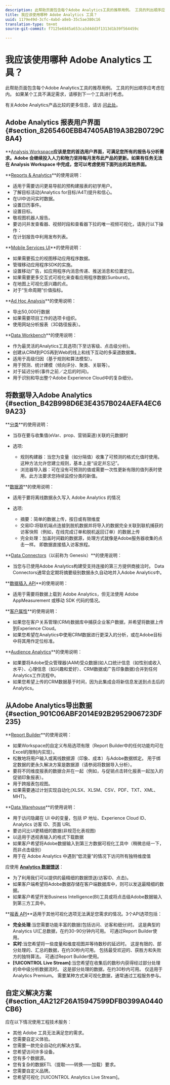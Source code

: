 ```yaml
---
description: 此帮助页面包含每个Adobe Analytics工具的推荐用例。 工具的列出顺序应考虑在内。 如果某个工具不满足需求，请移到下一个工具进行考虑。
title: 我应该使用哪种 Adobe Analytics 工具？
uuid: 1179e49d-3cfc-4abd-a8eb-35c5ae380c16
translation-type: tm+mt
source-git-commit: f7125e6845a653ca3d4dd3f1313d1b39f564459c

---
```



# 我应该使用哪种 Adobe Analytics 工具？

此帮助页面包含每个Adobe Analytics工具的推荐用例。 工具的列出顺序应考虑在内。 如果某个工具不满足需求，请移到下一个工具进行考虑。

有关Adobe Analytics产品比较的更多信息，请访 [问此处](/help/admin/c-analytics-product-comparison/analytics-product-comparison.md)。

## Adobe Analytics 报表用户界面 {#section_8265460EBB47405AB19A3B2B0729C8A4}

**[Analysis Workspace](/help/analyze/analysis-workspace/analysis-workspace-features.md)**应该是您的首选用户界面，可满足您所有的报告与分析需求。Adobe 会继续投入人力和物力坚持每月发布此产品的更新。如果有任务无法在 Analysis Workspace 中完成，您可以考虑使用下面列出的其他界面。**

**[Reports &amp; Analytics](/help/analyze/reports-analytics/overview/report-overview.md)**的使用说明：

* 适用于需要访问更易导航的预构建报表的初学用户。
* 了解目标活动(Analytics for目标/A4T)提升和信心。
* 在UI中访问实时数据。
* 设置日历事件。
* 设置目标。
* 敬视图机器人报告。
* 要访问并发查看器、视频时段和查看器下拉的唯一视频可视化，请执行以下操作：
* 在计划报告中利用发布列表。

**[Mobile Services UI](https://docs.adobe.com/content/help/en/mobile-services/using/home.html)**的使用说明：

* 如果需要孤立的视图移动应用程序数据。
* 管理移动应用程序SDK的实施。
* 设置移动广告，如应用程序内消息传递、推送消息和位置定位。
* 如果需要更多交互式可视化来查看应用程序数据(Sunburst)。
* 在地图上可视化感兴趣的点。
* 对于“生命周期”价值指标。

**[Ad Hoc Analysis](/help/analyze/ad-hoc-analysis/adhoc-home.md)**的使用说明：

* 导出50,000行数据
* 如果需要项目工作的选项卡组织。
* 使用网站分析报表（3D路径报表）。

**[Data Workbench](https://docs.adobe.com/content/help/en/data-workbench/using/home.html)**的使用说明：

* 作为最灵活的Analytics工具选项(下至访客级、点击级分析)。
* 创建从CRM到POS再到Web的线上和线下互动的多渠道数据集。
* 适用于高级归因（基于规则和算法模型）。
* 用于预测、统计建模（倾向评分、聚类、关联等）。
* 对于延迟分析(事件之前／之后的时间)。
* 用于识别和导出整个Adobe Experience Cloud中的复杂细分。

## 将数据导入Adobe Analytics {#section_B42B998D6E3E4357B024AEFA4EC69A23}

**[分类](/help/components/c-classifications2/c-classifications.md)**的使用说明：

* 当存在要与收集值(eVar、prop、营销渠道)关联的元数据时
* 选项:

   * 规则构建器：当您为变量（如分隔值）收集了可预测的格式化值时使用。 这种方法允许您建立规则，基本上是“设定并忘记”。
   * 浏览器导入器：可在没有可预测的值或需要一次性更新有限的值列表时使用。此方法要求您持续监控分类的新值。

**[数据源](/help/import/c-data-sources/datasrc-home.md)**的使用说明：

* 适用于要将离线数据永久写入 Adobe Analytics 的情况
* 选项:

   * 摘要：简单的数据上传，按日或有限维度
   * 交易ID:将联机端点连接到脱机数据并将导入的数据完全关联到联机捕获的访客快照（例如，在线完成订单和脱机返回订单）的数据上传
   * 完全处理：加盖时间戳的数据源，处理方式就像是Adobe服务器收集的点击一样。 即数据直接插入访客旅程。

**[Data Connectors](https://www.adobeexchange.com/experiencecloud.html)（以前称为 Genesis）**的使用说明：

* 当您与已使用Adobe Analytics构建受支持连接的第三方提供商接洽时。 Data Connectors通常会定期将摘要级别数据永久自动地并入Adobe Analytics中。

**[数据插入 API](https://marketing.adobe.com/developer/documentation/data-insertion/c-data-insertion-api)**的使用说明：

* 适用于需要将数据上载到 Adobe Analytics，但无法使用 Adobe AppMeasurement 或移动 SDK 代码的情况。

**[客户属性](/help/components/c-variables/dimensionslist/reports-customer-attributes.md)**的使用说明：

* 如果您在客户关系管理(CRM)数据库中捕获企业客户数据，并希望将数据上传到Experience Cloud。
* 如果您希望在Analytics中使用CRM数据进行更深入的分析，或在Adobe目标中将其用作定位标准。

**[Audience Analytics](/help/integrate/c-audience-analytics/mc-audiences-aam.md)**的使用说明：

* 如果要将Adobe受众管理器(AAM)受众数据(如人口统计信息（如性别或收入水平）、心理信息（如兴趣和爱好）、CRM数据或广告印象数据)合并到任何Analytics工作流程中。
* 如果您希望上传的CRM数据基于时间，因为此集成会将新信息发送到点击后的Analytics。

## 从Adobe Analytics导出数据 {#section_901C06ABF2014E92B2952906723DF235}

**[Report Builder](/help/analyze/report-builder/home.md)**的使用说明：

* 如果Workspace的自定义布局选项有限（Report Builder中的任何功能均可在Excel的限制内实现）。
* 松散地将用户输入或离线数据源（印象、成本）与Adobe数据绑定。 用于绑定数据的更永久解决方案是数据源（请参阅将数据导入分析）。
* 要将不同维度报表的数据合并在一起（例如，与促销点击转化报表一起加入的促销印象报表）。
* 用于跨报表包视图。
* 如果需要通过计划实现自动化(XLSX、XLSM、CSV、PDF、TXT、XML、MHT)。

**[Data Warehouse](/help/export/data-warehouse/data-warehouse.md)**的使用说明：

* 用于访问隐藏在 UI 中的变量，包括 IP 地址、Experience Cloud ID、Analytics 访客 ID、页面 URL
* 要访问比UI更精细的数据(非规范化表视图)
* 以适用于透视表输入的格式下载数据
* 如果客户希望将Adobe数据输入到第三方数据可视化工具中（稍微总结一下，而非点击级别）
* 用于在 Adobe Analytics 中遇到“低流量”的情况下访问所有独特维度值

应使用 **[Analytics 数据馈送](/help/export/analytics-data-feed/c-df-contents/datafeeds-contents.md)**：

* 为了利用我们可以提供的最精细的数据馈送(访客ID、点击)。
* 如果客户端希望将Adobe数据存储在客户端数据库中，则可以发送最精细的数据。
* 如果客户希望开发Business Intelligence(BI)工具或将点击级Adobe数据输入到第三方工具中。

**[报表 API](https://marketing.adobe.com/developer/get-started/introduction/c-introduction)**适用于其他可视化选项无法满足您需求的情况。3个API选项包括：

* **完全处理**:当您需要功能丰富的数据(包括访问、访客和细分)时。 这是典型的Analytics UI汇总数据，在约30-90分钟内可用。 可通过Report Builder使用。
* **实时**:当您希望将一些度量和维度视图并等待数秒的延迟时。 这是有限的、部分处理的、汇总的数据，在约30秒内可用。 包括最受欢迎的、获胜方和失败方的独特算法。 可通过Report Builder使用。
* **[!UICONTROL Live Stream]**:当您希望在收集后的数秒内获得经过部分处理的命中级分析数据流时。 这是部分处理的数据，在约30秒内可用。 仅适用于Analytics Premium。 需要某种方式来可视化数据，通常通过工程服务参与。

## 自定义解决方案 {#section_4A212F26A15947599DFB0399A0440CB6}

应在以下情况使用工程技术服务：

* 其他 Adobe 工具无法满足您的需求。
* 您需要自定义体验。
* 您需要一款完全自动化的解决方案。
* 您希望访问许多设备。
* 您有多个数据源。
* 您有复杂的数据ETL（提取——转换——加载）要求。
* 您需要自定义品牌。
* 您希望可视化 [!UICONTROL Analytics Live Stream]。
